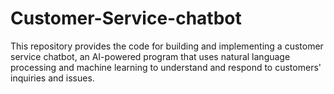 # Customer-Service-chatbot
This repository provides the code for building and implementing a customer service chatbot, an AI-powered program that uses natural language processing and machine learning to understand and respond to customers' inquiries and issues. 
